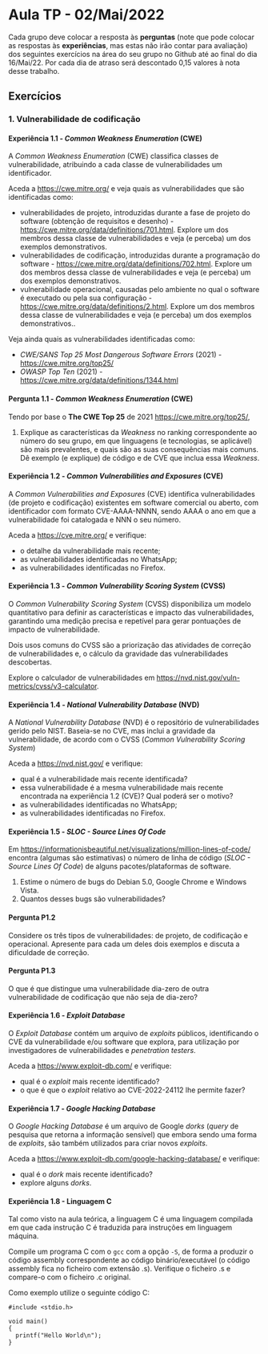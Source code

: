 
# Aula TP - 02/Mai/2022

Cada grupo deve colocar a resposta às **perguntas** (note que pode colocar as respostas às **experiências**, mas estas não irão contar para avaliação) dos seguintes exercícios na área do seu grupo no Github até ao final do dia 16/Mai/22. Por cada dia de atraso será descontado 0,15 valores à nota desse trabalho.

## Exercícios

### 1. Vulnerabilidade de codificação

#### Experiência 1.1 - _Common Weakness Enumeration_ (CWE)

A _Common Weakness Enumeration_ (CWE) classifica classes de vulnerabilidade, atribuindo a cada classe de vulnerabilidades um identificador.

Aceda a <https://cwe.mitre.org/> e veja quais as vulnerabilidades que são identificadas como:

- vulnerabilidades de projeto, introduzidas durante a fase de projeto do software (obtenção de requisitos e desenho) - <https://cwe.mitre.org/data/definitions/701.html>. Explore um dos membros dessa classe de vulnerabilidades e veja (e perceba) um dos exemplos demonstrativos.
- vulnerabilidades de codificação, introduzidas durante a programação do software - <https://cwe.mitre.org/data/definitions/702.html>. Explore um dos membros dessa classe de vulnerabilidades e veja (e perceba) um dos exemplos demonstrativos.
- vulnerabilidade operacional, causadas pelo ambiente no qual o software é executado ou pela sua configuração - <https://cwe.mitre.org/data/definitions/2.html>. Explore um dos membros dessa classe de vulnerabilidades e veja (e perceba) um dos exemplos demonstrativos..

Veja ainda quais as vulnerabilidades identificadas como:

- _CWE/SANS Top 25 Most Dangerous Software Errors_ (2021) - <https://cwe.mitre.org/top25/>
- _OWASP Top Ten_ (2021) - <https://cwe.mitre.org/data/definitions/1344.html>

#### Pergunta 1.1 - _Common Weakness Enumeration_ (CWE)

Tendo por base o **The CWE Top 25** de 2021 <https://cwe.mitre.org/top25/>,

1. Explique as características da _Weakness_ no ranking correspondente ao número do seu grupo, em que linguagens (e tecnologias, se aplicável) são mais prevalentes, e quais são as suas consequências mais comuns. Dê exemplo (e explique) de código e de CVE que inclua essa _Weakness_.

#### Experiência 1.2 - _Common Vulnerabilities and Exposures_ (CVE)

A _Common Vulnerabilities and Exposures_ (CVE) identifica vulnerabilidades (de projeto e codificação) existentes em software comercial ou aberto, com identificador com formato CVE-AAAA-NNNN, sendo AAAA o ano em que a vulnerabilidade foi catalogada e NNN o seu número.

Aceda a <https://cve.mitre.org/> e verifique:

- o detalhe da vulnerabilidade mais recente;
- as vulnerabilidades identificadas no WhatsApp;
- as vulnerabilidades identificadas no Firefox.

#### Experiência 1.3 - _Common Vulnerability Scoring System_ (CVSS)

O _Common Vulnerability Scoring System_ (CVSS) disponibiliza um modelo quantitativo para definir as características e impacto das vulnerabilidades, garantindo
uma medição precisa e repetível para gerar pontuações de impacto de vulnerabilidade.

Dois usos comuns do CVSS são a priorização das atividades de correção de vulnerabilidades e, o cálculo da gravidade das vulnerabilidades descobertas.

Explore o calculador de vulnerabilidades em <https://nvd.nist.gov/vuln-metrics/cvss/v3-calculator>.

#### Experiência 1.4 - _National Vulnerability Database_ (NVD)

A _National Vulnerability Database_ (NVD) é o repositório de vulnerabilidades gerido pelo NIST. Baseia-se no CVE, mas inclui a gravidade da vulnerabilidade, de acordo com o CVSS (_Common Vulnerability Scoring System_)

Aceda a <https://nvd.nist.gov/> e verifique:

- qual é a vulnerabilidade mais recente identificada?
- essa vulnerabilidade é a mesma vulnerabilidade mais recente encontrada na experiência 1.2 (CVE)? Qual poderá ser o motivo?
- as vulnerabilidades identificadas no WhatsApp;
- as vulnerabilidades identificadas no Firefox.

#### Experiência 1.5 - _SLOC - Source Lines Of Code_

 Em <https://informationisbeautiful.net/visualizations/million-lines-of-code/> encontra (algumas são estimativas) o número de linha de código
 (_SLOC - Source Lines Of Code_) de alguns pacotes/plataformas de software.

1. Estime o número de bugs do Debian 5.0, Google Chrome e Windows Vista.
2. Quantos desses bugs são vulnerabilidades?

#### Pergunta P1.2

Considere os três tipos de vulnerabilidades: de projeto, de codificação e operacional. Apresente para cada um deles dois exemplos e discuta a dificuldade de correção.

#### Pergunta P1.3

O que é que distingue uma vulnerabilidade dia-zero de outra vulnerabilidade de codificação que não seja de dia-zero?

#### Experiência 1.6 - _Exploit Database_

O _Exploit Database_ contém um arquivo de _exploits_ públicos, identificando o CVE da vulnerabilidade e/ou software que explora, para utilização por investigadores de vulnerabilidades e _penetration testers_.

Aceda a <https://www.exploit-db.com/> e verifique:

- qual é o _exploit_ mais recente identificado?
- o que é que o _exploit_ relativo ao  CVE-2022-24112 lhe permite fazer?

#### Experiência 1.7 - _Google Hacking Database_

O _Google Hacking Database_ é um arquivo de Google _dorks_ (_query_ de pesquisa que retorna a informação sensível) que embora sendo uma forma de _exploits_, são também utilizados para criar novos _exploits_.

Aceda a <https://www.exploit-db.com/google-hacking-database/> e verifique:

- qual é o _dork_ mais recente identificado?
- explore alguns _dorks_.

#### Experiência 1.8 - Linguagem C

Tal como visto na aula teórica, a linguagem C é uma linguagem compilada em que cada instrução C é traduzida para instruções em linguagem máquina.

Compile um programa C com o `gcc` com a opção `-S`, de forma a produzir o código assembly correspondente ao código binário/executável (o código assembly fica no ficheiro com extensão .s).
Verifique o ficheiro .s e compare-o com o ficheiro .c original.

Como exemplo utilize o seguinte código C:

    #include <stdio.h>

    void main()
    {
      printf("Hello World\n");
    }
